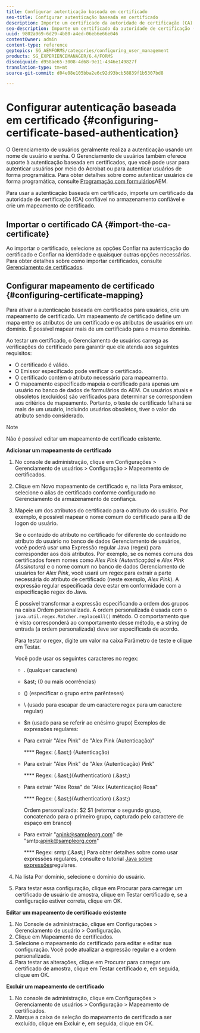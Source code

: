 ```yaml
---
title: Configurar autenticação baseada em certificado
seo-title: Configurar autenticação baseada em certificado
description: Importe um certificado da autoridade de certificação (CA) para o armazenamento de confiança e crie um mapeamento de certificado para autenticação baseada em certificado.
seo-description: Importe um certificado da autoridade de certificação (CA) para o armazenamento de confiança e crie um mapeamento de certificado para autenticação baseada em certificado.
uuid: 9802a969-6d29-4b80-a4ed-06eb6e66e046
contentOwner: admin
content-type: reference
geptopics: SG_AEMFORMS/categories/configuring_user_management
products: SG_EXPERIENCEMANAGER/6.4/FORMS
discoiquuid: d958ae65-3008-4d68-9e11-4346e149827f
translation-type: tm+mt
source-git-commit: d04e08e105bba2e6c92d93bcb58839f1b5307bd8

---
```



# Configurar autenticação baseada em certificado {#configuring-certificate-based-authentication}

O Gerenciamento de usuários geralmente realiza a autenticação usando um nome de usuário e senha. O Gerenciamento de usuários também oferece suporte à autenticação baseada em certificados, que você pode usar para autenticar usuários por meio do Acrobat ou para autenticar usuários de forma programática. Para obter detalhes sobre como autenticar usuários de forma programática, consulte [Programação com formulários](https://www.adobe.com/go/learn_aemforms_programming_63)AEM.

Para usar a autenticação baseada em certificado, importe um certificado da autoridade de certificação (CA) confiável no armazenamento confiável e crie um mapeamento de certificado.

## Importar o certificado CA {#import-the-ca-certificate}

Ao importar o certificado, selecione as opções Confiar na autenticação do certificado e Confiar na identidade e quaisquer outras opções necessárias. Para obter detalhes sobre como importar certificados, consulte [Gerenciamento de certificados](/help/forms/using/admin-help/certificates.md#managing-certificates).

## Configurar mapeamento de certificado {#configuring-certificate-mapping}

Para ativar a autenticação baseada em certificados para usuários, crie um mapeamento de certificado. Um mapeamento *de* certificado define um mapa entre os atributos de um certificado e os atributos de usuários em um domínio. É possível mapear mais de um certificado para o mesmo domínio.

Ao testar um certificado, o Gerenciamento de usuários carrega as verificações do certificado para garantir que ele atenda aos seguintes requisitos:

* O certificado é válido.
* O Emissor especificado pode verificar o certificado.
* O certificado contém o atributo necessário para mapeamento.
* O mapeamento especificado mapeia o certificado para apenas um usuário no banco de dados de formulários do AEM. Os usuários atuais e obsoletos (excluídos) são verificados para determinar se correspondem aos critérios de mapeamento. Portanto, o teste de certificado falhará se mais de um usuário, incluindo usuários obsoletos, tiver o valor do atributo sendo considerado.

>[!NOTE]
>
>Não é possível editar um mapeamento de certificado existente.

**Adicionar um mapeamento de certificado**

1. No console de administração, clique em Configurações > Gerenciamento de usuários > Configuração > Mapeamento de certificados.
1. Clique em Novo mapeamento de certificado e, na lista Para emissor, selecione o alias de certificado conforme configurado no Gerenciamento de armazenamento de confiança.
1. Mapeie um dos atributos do certificado para o atributo do usuário. Por exemplo, é possível mapear o nome comum do certificado para a ID de logon do usuário.

   Se o conteúdo do atributo no certificado for diferente do conteúdo no atributo do usuário no banco de dados Gerenciamento de usuários, você poderá usar uma Expressão regular Java (regex) para corresponder aos dois atributos. Por exemplo, se os nomes comuns dos certificados forem nomes como *Alex Pink (Autenticação)* e *Alex Pink (Assinatura)* e o nome comum no banco de dados Gerenciamento de usuários for *Alex Pink*, você usará um regex para extrair a parte necessária do atributo de certificado (neste exemplo, *Alex Pink*). A expressão regular especificada deve estar em conformidade com a especificação regex do Java.

   É possível transformar a expressão especificando a ordem dos grupos na caixa Ordem personalizada. A ordem personalizada é usada com o `java.util.regex.Matcher.replaceAll()` método. O comportamento que é visto corresponderá ao comportamento desse método, e a string de entrada (a ordem personalizada) deve ser especificada de acordo.

   Para testar o regex, digite um valor na caixa Parâmetro de teste e clique em Testar.

   Você pode usar os seguintes caracteres no regex:

   * . (qualquer caractere)
   *  &amp;ast; (0 ou mais ocorrências)
   * () (especificar o grupo entre parênteses)
   * \ (usado para escapar de um caractere regex para um caractere regular)
   * $n (usado para se referir ao enésimo grupo)
   Exemplos de expressões regulares:

   * Para extrair &quot;Alex Pink&quot; de &quot;Alex Pink (Autenticação)&quot;

      **** Regex: (.&amp;ast;) \(Autenticação\)

   * Para extrair &quot;Alex Pink&quot; de &quot;Alex (Autenticação) Pink&quot;

      **** Regex: (.&amp;ast;)\(Authentication\) (.&amp;ast;)

   * Para extrair &quot;Alex Rosa&quot; de &quot;Alex (Autenticação) Rosa&quot;

      **** Regex: (.&amp;ast;)\(Authentication\) (.&amp;ast;)

      Ordem personalizada: $2 $1 (retornar o segundo grupo, concatenado para o primeiro grupo, capturado pelo caractere de espaço em branco)

   * Para extrair &quot;apink@sampleorg.com&quot; de &quot;smtp:apink@sampleorg.com&quot;

      **** Regex: smtp:(.&amp;ast;)
   Para obter detalhes sobre como usar expressões regulares, consulte o tutorial [Java sobre expressões](https://java.sun.com/docs/books/tutorial/essential/regex/)regulares.

1. Na lista Por domínio, selecione o domínio do usuário.
1. Para testar essa configuração, clique em Procurar para carregar um certificado de usuário de amostra, clique em Testar certificado e, se a configuração estiver correta, clique em OK.

**Editar um mapeamento de certificado existente**

1. No Console de administração, clique em Configurações > Gerenciamento de usuário > Configuração.
1. Clique em Mapeamento de certificados.
1. Selecione o mapeamento do certificado para editar e editar sua configuração. Você pode atualizar a expressão regular e a ordem personalizada.
1. Para testar as alterações, clique em Procurar para carregar um certificado de amostra, clique em Testar certificado e, em seguida, clique em OK.

**Excluir um mapeamento de certificado**

1. No console de administração, clique em Configurações > Gerenciamento de usuários > Configuração > Mapeamento de certificados.
1. Marque a caixa de seleção do mapeamento de certificado a ser excluído, clique em Excluir e, em seguida, clique em OK.

